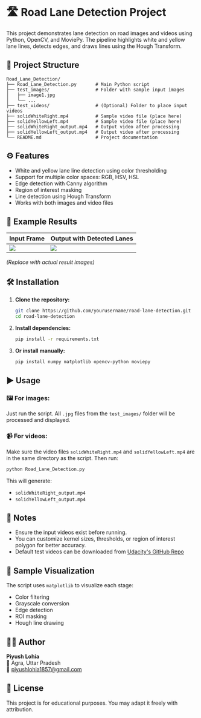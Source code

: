 
# 🛣️ Road Lane Detection Project

This project demonstrates lane detection on road images and videos using Python, OpenCV, and MoviePy. The pipeline highlights white and yellow lane lines, detects edges, and draws lines using the Hough Transform.

## 📂 Project Structure

```
Road_Lane_Detection/
├── Road_Lane_Detection.py       # Main Python script
├── test_images/                 # Folder with sample input images
│   ├── image1.jpg
│   └── ...
├── test_videos/                 # (Optional) Folder to place input videos
├── solidWhiteRight.mp4          # Sample video file (place here)
├── solidYellowLeft.mp4          # Sample video file (place here)
├── solidWhiteRight_output.mp4   # Output video after processing
├── solidYellowLeft_output.mp4   # Output video after processing
└── README.md                    # Project documentation
```

## ⚙️ Features

- White and yellow lane line detection using color thresholding
- Support for multiple color spaces: RGB, HSV, HSL
- Edge detection with Canny algorithm
- Region of interest masking
- Line detection using Hough Transform
- Works with both images and video files

## 🧪 Example Results

| Input Frame | Output with Detected Lanes |
|-------------|-----------------------------|
| ![](test_images/image1.jpg) | ![](output_images/image1_output.jpg) |

*(Replace with actual result images)*

## 🛠️ Installation

1. **Clone the repository:**
   ```bash
   git clone https://github.com/yourusername/road-lane-detection.git
   cd road-lane-detection
   ```

2. **Install dependencies:**
   ```bash
   pip install -r requirements.txt
   ```

3. **Or install manually:**
   ```bash
   pip install numpy matplotlib opencv-python moviepy
   ```

## ▶️ Usage

### 🖼️ For images:
Just run the script. All `.jpg` files from the `test_images/` folder will be processed and displayed.

### 📹 For videos:
Make sure the video files `solidWhiteRight.mp4` and `solidYellowLeft.mp4` are in the same directory as the script. Then run:

```bash
python Road_Lane_Detection.py
```

This will generate:
- `solidWhiteRight_output.mp4`
- `solidYellowLeft_output.mp4`

## 🧾 Notes

- Ensure the input videos exist before running.
- You can customize kernel sizes, thresholds, or region of interest polygon for better accuracy.
- Default test videos can be downloaded from [Udacity's GitHub Repo](https://github.com/udacity/CarND-LaneLines-P1/tree/master/test_videos)

## 📸 Sample Visualization

The script uses `matplotlib` to visualize each stage:
- Color filtering
- Grayscale conversion
- Edge detection
- ROI masking
- Hough line drawing

## 👨‍💻 Author

**Piyush Lohia**  
📍 Agra, Uttar Pradesh  
📧 piyushlohia1857@gmail.com  

## 📄 License

This project is for educational purposes. You may adapt it freely with attribution.
